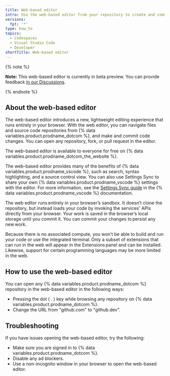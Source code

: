 ```yaml
---
title: Web-based editor
intro: Use the web-based editor from your repository to create and commit code changes.
versions:
  fpt: '*'
type: how_to
topics:
  - Codespaces
  - Visual Studio Code
  - Developer
shortTitle: Web-based editor
---
```


{% note %}

**Note:** This web-based editor is currently in beta preview. You can provide feedback [in our Discussions](https://github.co/browser-editor-feedback).

{% endnote %}

## About the web-based editor

The web-based editor introduces a new, lightweight editing experience that runs entirely in your browser. With the web editor, you can navigate files and source code repositories from {% data variables.product.prodname_dotcom %}, and make and commit code changes. You can open any repository, fork, or pull request in the editor.

The web-based editor is available to everyone for free on {% data variables.product.prodname_dotcom_the_website %}.

The web-based editor provides many of the benefits of {% data variables.product.prodname_vscode %}, such as search, syntax highlighting, and a source control view. You can also use Settings Sync to share your own {% data variables.product.prodname_vscode %} settings with the editor. For more information, see the [Settings Sync guide](https://code.visualstudio.com/docs/editor/settings-sync) in the {% data variables.product.prodname_vscode %} documentation.

The web editor runs entirely in your browser’s sandbox. It doesn’t clone the repository, but instead loads your code by invoking the services' APIs directly from your browser. Your work is saved in the browser’s local storage until you commit it. You can commit your changes to persist any new work.

Because there is no associated compute, you won’t be able to build and run your code or use the integrated terminal. Only a subset of extensions that can run in the web will appear in the Extensions panel and can be installed. Likewise, support for certain programming languages may be more limited in the web.

## How to use the web-based editor

You can open any {% data variables.product.prodname_dotcom %} repository in the web-based editor in the following ways:

- Pressing the dot ( . ) key while browsing any repository on {% data variables.product.prodname_dotcom %}.
- Change the URL from "github.com" to "github.dev".

## Troubleshooting

If you have issues opening the web-based editor, try the following:

- Make sure you are signed in to {% data variables.product.prodname_dotcom %}.
- Disable any ad blockers.
- Use a non-incognito window in your browser to open the web-based editor.
